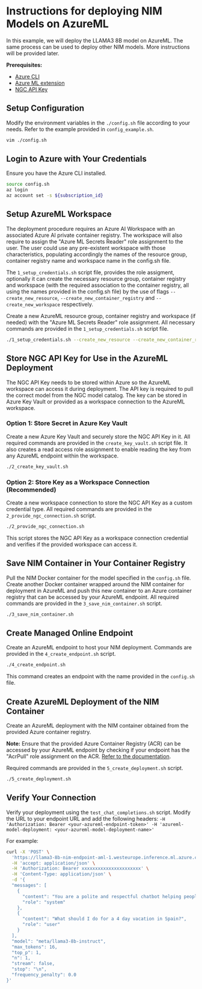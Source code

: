 # Instructions for deploying NIM Models on AzureML

In this example, we will deploy the LLAMA3 8B model on AzureML. The same process can be used to deploy other NIM models. More instructions will be provided later.

**Prerequisites:**
- [Azure CLI](https://learn.microsoft.com/en-us/cli/azure/install-azure-cli)
- [Azure ML extension](https://learn.microsoft.com/en-us/azure/machine-learning/how-to-configure-cli?view=azureml-api-2&tabs=public)
- [NGC API Key](https://catalog.ngc.nvidia.com/)

## Setup Configuration

Modify the environment variables in the `./config.sh` file according to your needs. Refer to the example provided in `config_example.sh`.

```bash
vim ./config.sh
```

## Login to Azure with Your Credentials

Ensure you have the Azure CLI installed.

```bash
source config.sh
az login
az account set -s ${subscription_id}
```

## Setup AzureML Workspace

The deployment procedure requires an Azure AI Workspace with an associated Azure AI private container registry. The workspace will also require to assign the "Azure ML Secrets Reader" role assignment to the user. The user could use any pre-existent workspace with those characteristics, populating accordingly the names of the resource group, container registry name and workspace name in the config.sh file. 

The `1_setup_credentials.sh` script file, provides the role assigment, optionally it can create the necessary resource group, container registry and workspace (with the required association to the container registry, all using the names provided in the config.sh file) by the use of flags `--create_new_resource`, `--create_new_container_registry` and `--create_new_workspace` respectively. 

Create a new AzureML resource group, container registry and workspace (if needed) with the "Azure ML Secrets Reader" role assignment. All necessary commands are provided in the `1_setup_credentials.sh` script file.

```bash
./1_setup_credentials.sh --create_new_resource --create_new_container_registry --create_new_workspace
```

## Store NGC API Key for Use in the AzureML Deployment

The NGC API Key needs to be stored within Azure so the AzureML workspace can access it during deployment. The API key is required to pull the correct model from the NGC model catalog. The key can be stored in Azure Key Vault or provided as a workspace connection to the AzureML workspace.

### Option 1: Store Secret in Azure Key Vault

Create a new Azure Key Vault and securely store the NGC API Key in it. All required commands are provided in the `create_key_vault.sh` script file. It also creates a read access role assignment to enable reading the key from any AzureML endpoint within the workspace.

```bash
./2_create_key_vault.sh
```

### Option 2: Store Key as a Workspace Connection (Recommended)

Create a new workspace connection to store the NGC API Key as a custom credential type. All required commands are provided in the `2_provide_ngc_connection.sh` script.

```bash
./2_provide_ngc_connection.sh
```

This script stores the NGC API Key as a workspace connection credential and verifies if the provided workspace can access it.

## Save NIM Container in Your Container Registry

Pull the NIM Docker container for the model specified in the `config.sh` file. Create another Docker container wrapped around the NIM container for deployment in AzureML and push this new container to an Azure container registry that can be accessed by your AzureML endpoint. All required commands are provided in the `3_save_nim_container.sh` script.

```bash
./3_save_nim_container.sh
```

## Create Managed Online Endpoint

Create an AzureML endpoint to host your NIM deployment. Commands are provided in the `4_create_endpoint.sh` script.

```bash
./4_create_endpoint.sh
```

This command creates an endpoint with the name provided in the `config.sh` file.

## Create AzureML Deployment of the NIM Container

Create an AzureML deployment with the NIM container obtained from the provided Azure container registry. 

**Note:** Ensure that the provided Azure Container Registry (ACR) can be accessed by your AzureML endpoint by checking if your endpoint has the "AcrPull" role assignment on the ACR. [Refer to the documentation](https://learn.microsoft.com/en-us/azure/container-registry/container-registry-roles?tabs=azure-cli).

Required commands are provided in the `5_create_deployment.sh` script.

```bash
./5_create_deployment.sh
```

## Verify Your Connection

Verify your deployment using the `test_chat_completions.sh` script. Modify the URL to your endpoint URL and add the following headers:
`-H 'Authorization: Bearer <your-azureml-endpoint-token>' -H 'azureml-model-deployment: <your-azureml-model-deployment-name>'`

For example:

```bash
curl -X 'POST' \
  'https://llama3-8b-nim-endpoint-aml-1.westeurope.inference.ml.azure.com/v1/chat/completions' \
  -H 'accept: application/json' \
  -H 'Authorization: Bearer xxxxxxxxxxxxxxxxxxxxxx' \
  -H 'Content-Type: application/json' \
  -d '{
  "messages": [
    {
      "content": "You are a polite and respectful chatbot helping people plan a vacation.",
      "role": "system"
    },
    {
      "content": "What should I do for a 4 day vacation in Spain?",
      "role": "user"
    }
  ],
  "model": "meta/llama3-8b-instruct",
  "max_tokens": 16,
  "top_p": 1,
  "n": 1,
  "stream": false,
  "stop": "\n",
  "frequency_penalty": 0.0
}'
```